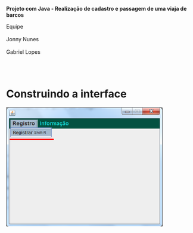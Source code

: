 <html>
  <p style="red;"><strong>Projeto com Java - Realização de cadastro e passagem de uma viaja de barcos</strong></p> 
  <p>Equipe<br></br>
   Jonny Nunes <br></br>
   Gabriel Lopes
  </p>
  <br></br>
  <h1>Construindo a interface</h1>
  <img widht="200px" src="https://github.com/JonnyNunes/canoa123/blob/main/src/main/java/esbam/canoa123/img/TelaPrincipal.png" alt="TelaPrincipal" /> <br></br>
  
</html>
